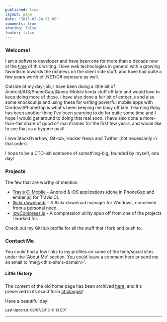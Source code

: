 ```yaml
---
published: true
layout: page
date: "2013-02-24 01:00"
comments: true
sharing: false
footer: false
---
```


### Welcome!

I am a software developer and have been one for more than a decade now at the <a href="#" title="2013-08-07 11:12" onclick="return false;">time</a> of this writing. I love web technologies in general with a growing favoritism towards the richness on the client side stuff; and have had quite a few years worth of .NET/C# exposure as well.

Outside of my day-job, I have been doing a little bit of Android/iOS/PhoneGap/jQuery-Mobile kinda stuff off late and would love to keep doing more of these. I have also done a fair bit of ember.js and also some knockout.js and using these for writing powerful mobile apps with Cordova/PhoneGap is what's been keeping me busy off late. Learning Ruby has been another thing I've been yearning to do for quite some time and I hope I would get around to doing that real soon. I have also done a more-than-fair share of good ol' mainframes for the first few years, and would like to see that as a bygone past!

I love StackOverflow, GitHub, Hacker News and Twitter (not necessarily in that order).

I hope to be a CTO-ish someone of something-big, founded by myself, one day!

### Projects

The few that are worthy of mention:

 - [Travis CI Mobile](http://floydpink.github.io/Travis-CI/) - Android & iOS applications (done in PhoneGap and ember.js) for Travis CI.
 - [flickr downloadr](http://flickrdownloadr.com) - A flickr download manager for Windows, conceived from a personal need.
 - [lzwCompress.js](http://floydpink.github.io/lzwCompress.js/) - A compression utility spun off from one of the projects I worked for.

Check out my GitHub profile for all the stuff that I fork and push to.

### Contact Me

You could find a few links to my profiles on some of the tech/social sites under the 'About Me' section. You could leave a comment here or send me an email to 'me@<this-site's-domain>'.

##### Little History

The content of the old home page has been archived [here](/bloggerhome), and it's preserved in its exact form [at blogger](http://harimenonhome.blogspot.com)!

Have a beautiful day!

<small>Last Updated: 08/07/2013-11:13 EDT</small>

---------------------